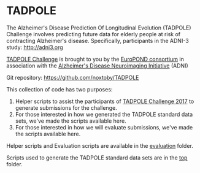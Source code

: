 # TADPOLE
The Alzheimer's Disease Prediction Of Longitudinal Evolution (TADPOLE) Challenge involves predicting future data for elderly people at risk of contracting Alzheimer's disease. Specifically, participants in the ADNI-3 study: http://adni3.org

[TADPOLE Challenge](http://tadpole.grand-challenge.org)
is brought to you by the [EuroPOND consortium](http://europond.eu)
in association with the [Alzheimer's Disease Neuroimaging Initiative](http://adni.loni.usc.edu) (ADNI)

Git repository: https://github.com/noxtoby/TADPOLE

This collection of code has two purposes:
1. Helper scripts to assist the participants of [TADPOLE Challenge 2017](http://tadpole.grand-challenge.org) to generate submissions for the challenge.
2. For those interested in how we generated the TADPOLE standard data sets, we've made the scripts available here.
3. For those interested in how we will evaluate submissions, we've made the scripts available here.

Helper scripts and Evaluation scripts are available in the [evaluation](evaluation) folder.

Scripts used to generate the TADPOLE standard data sets are in the [top](.) folder.
